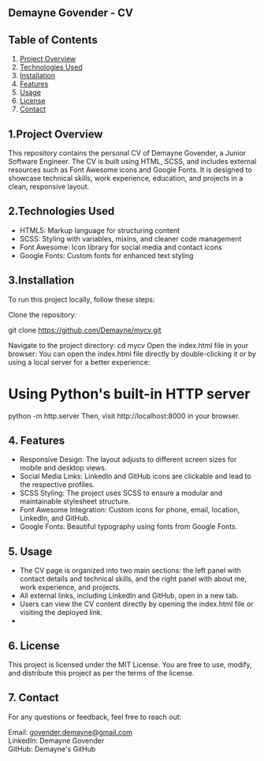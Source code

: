 ## Demayne Govender - CV

## Table of Contents
1. [Project Overview](#project-overview)
2. [Technologies Used](#technologies-used)
3. [Installation](#installation)
4. [Features](#features)
5. [Usage](#usage)
6. [License](#license)
7. [Contact](#contact)

## 1.Project Overview
This repository contains the personal CV of Demayne Govender, a Junior Software Engineer. The CV is built using HTML, SCSS, and includes external resources such as Font Awesome icons and Google Fonts. It is designed to showcase technical skills, work experience, education, and projects in a clean, responsive layout.

## 2.Technologies Used
- HTML5: Markup language for structuring content  
- SCSS: Styling with variables, mixins, and cleaner code management  
- Font Awesome: Icon library for social media and contact icons  
- Google Fonts: Custom fonts for enhanced text styling  


## 3.Installation
To run this project locally, follow these steps:

Clone the repository:

git clone https://github.com/Demayne/mycv.git  

Navigate to the project directory:
cd mycv
Open the index.html file in your browser: You can open the index.html file directly by double-clicking it or by using a local server for a better experience:

# Using Python's built-in HTTP server
python -m http.server
Then, visit http://localhost:8000 in your browser.

## 4. Features
- Responsive Design: The layout adjusts to different screen sizes for mobile and desktop views.
- Social Media Links: LinkedIn and GitHub icons are clickable and lead to the respective profiles.
- SCSS Styling: The project uses SCSS to ensure a modular and maintainable stylesheet structure.
- Font Awesome Integration: Custom icons for phone, email, location, LinkedIn, and GitHub.
- Google Fonts: Beautiful typography using fonts from Google Fonts.
  
## 5. Usage
- The CV page is organized into two main sections: the left panel with contact details and technical skills, and the right panel with about me, work experience, and projects.
- All external links, including LinkedIn and GitHub, open in a new tab.
- Users can view the CV content directly by opening the index.html file or visiting the deployed link.
- 

## 6. License
This project is licensed under the MIT License. You are free to use, modify, and distribute this project as per the terms of the license.  

## 7. Contact
For any questions or feedback, feel free to reach out:  

Email: govender.demayne@gmail.com  
LinkedIn: Demayne Govender  
GitHub: Demayne's GitHub  



